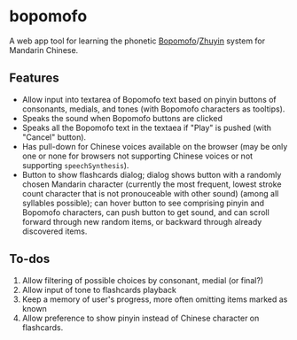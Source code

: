 # bopomofo

A web app tool for learning the phonetic [Bopomofo](https://en.wikipedia.org/wiki/Bopomofo)/[Zhuyin](https://en.wikipedia.org/wiki/Zhuyin_table)
system for Mandarin Chinese.

## Features

- Allow input into textarea of Bopomofo text based on pinyin buttons of
  consonants, medials, and tones (with Bopomofo characters as tooltips).
- Speaks the sound when Bopomofo buttons are clicked
- Speaks all the Bopomofo text in the textaea if "Play" is pushed (with
  "Cancel" button).
- Has pull-down for Chinese voices available on the browser (may be only
  one or none for browsers not supporting Chinese voices or not
  supporting `speechSynthesis`).
- Button to show flashcards dialog; dialog shows button with a
  randomly chosen Mandarin character (currently the most frequent, lowest
  stroke count character that is not pronouceable with other sound) (among
  all syllables possible); can hover button to see comprising pinyin and
  Bopomofo characters, can push button to get sound, and can scroll
  forward through new random items, or backward through already
  discovered items.

## To-dos

1. Allow filtering of possible choices by consonant, medial (or final?)
1. Allow input of tone to flashcards playback
1. Keep a memory of user's progress, more often omitting items marked
    as known
1. Allow preference to show pinyin instead of Chinese character on
  flashcards.
